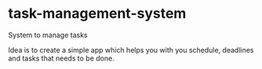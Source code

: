 # task-management-system
System to manage tasks

Idea is to create a simple app which helps you with you schedule, deadlines and tasks that needs to be done.